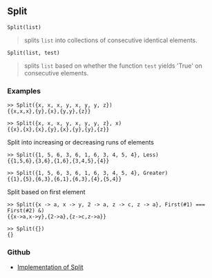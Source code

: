 ## Split

```
Split(list)
```

> splits `list` into collections of consecutive identical elements.

```
Split(list, test)
```

> splits `list` based on whether the function `test` yields 'True' on consecutive elements.

### Examples

```
>> Split({x, x, x, y, x, y, y, z})
{{x,x,x},{y},{x},{y,y},{z}} 

>> Split({x, x, x, y, x, y, y, z}, x)
{{x},{x},{x},{y},{x},{y},{y},{z}} 
```

Split into increasing or decreasing runs of elements

```
>> Split({1, 5, 6, 3, 6, 1, 6, 3, 4, 5, 4}, Less)
{{1,5,6},{3,6},{1,6},{3,4,5},{4}} 

>> Split({1, 5, 6, 3, 6, 1, 6, 3, 4, 5, 4}, Greater)
{{1},{5},{6,3},{6,1},{6,3},{4},{5,4}} 
```

Split based on first element

```
>> Split({x -> a, x -> y, 2 -> a, z -> c, z -> a}, First(#1) === First(#2) &)
{{x->a,x->y},{2->a},{z->c,z->a}} 

>> Split({})
{}
```

### Github

* [Implementation of Split](https://github.com/axkr/symja_android_library/blob/master/symja_android_library/matheclipse-core/src/main/java/org/matheclipse/core/builtin/ListFunctions.java#L6408) 
